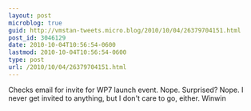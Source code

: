 ```yaml
---
layout: post
microblog: true
guid: http://vmstan-tweets.micro.blog/2010/10/04/26379704151.html
post_id: 3046129
date: 2010-10-04T10:56:54-0600
lastmod: 2010-10-04T10:56:54-0600
type: post
url: /2010/10/04/26379704151.html
---
```

Checks email for invite for WP7 launch event. Nope. Surprised? Nope. I never get invited to anything, but I don't care to go, either. Winwin
